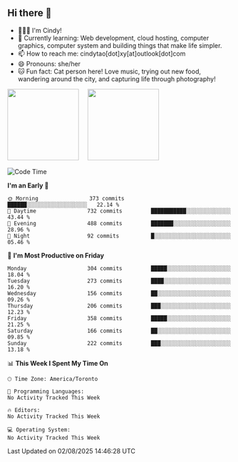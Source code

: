 ## Hi there 👋

<!--
**xinyue296/xinyue296** is a ✨ _special_ ✨ repository because its `README.md` (this file) appears on your GitHub profile.

Here are some ideas to get you started:

- 🔭 I’m currently working on ...
- 🌱 I’m currently learning ...
- 👯 I’m looking to collaborate on ...
- 🤔 I’m looking for help with ...
- 💬 Ask me about ...
- 📫 How to reach me: ...
- 😄 Pronouns: ...
- ⚡ Fun fact: ...
-->
- 👩🏻‍💻 I'm Cindy!
- 🌱 Currently learning: Web development, cloud hosting, computer graphics, computer system and building things that make life simpler.
- 📫 How to reach me: cindytao[dot]xy[at]outlook[dot]com
- 😄 Pronouns: she/her
- 🐱 Fun fact: Cat person here! Love music, trying out new food, wandering around the city, and capturing life through photography!

<!--Github Status: start-->
<div align="left">
  <img height="160em" src="https://github-readme-stats-topaz-two-25.vercel.app/api?username=xinyue296&theme=react&show_icons=true&count_private=true&include_orgs=true&hide=contribs,issues" />
    &nbsp;&nbsp;&nbsp;
  <img height="160em" src="https://github-readme-stats-cindy-taos-projects.vercel.app/api/top-langs/?username=xinyue296&theme=react&count_private=true&include_orgs=true&layout=compact" />
</div>
<!-- Github Status: end-->

<!--START_SECTION:waka-->
![Code Time](http://img.shields.io/badge/Code%20Time-294%20hrs%2036%20mins-blue)

**I'm an Early 🐤** 

```text
🌞 Morning                373 commits         ██████░░░░░░░░░░░░░░░░░░░   22.14 % 
🌆 Daytime                732 commits         ███████████░░░░░░░░░░░░░░   43.44 % 
🌃 Evening                488 commits         ███████░░░░░░░░░░░░░░░░░░   28.96 % 
🌙 Night                  92 commits          █░░░░░░░░░░░░░░░░░░░░░░░░   05.46 % 
```
📅 **I'm Most Productive on Friday** 

```text
Monday                   304 commits         █████░░░░░░░░░░░░░░░░░░░░   18.04 % 
Tuesday                  273 commits         ████░░░░░░░░░░░░░░░░░░░░░   16.20 % 
Wednesday                156 commits         ██░░░░░░░░░░░░░░░░░░░░░░░   09.26 % 
Thursday                 206 commits         ███░░░░░░░░░░░░░░░░░░░░░░   12.23 % 
Friday                   358 commits         █████░░░░░░░░░░░░░░░░░░░░   21.25 % 
Saturday                 166 commits         ██░░░░░░░░░░░░░░░░░░░░░░░   09.85 % 
Sunday                   222 commits         ███░░░░░░░░░░░░░░░░░░░░░░   13.18 % 
```


📊 **This Week I Spent My Time On** 

```text
🕑︎ Time Zone: America/Toronto

💬 Programming Languages: 
No Activity Tracked This Week

🔥 Editors: 
No Activity Tracked This Week

💻 Operating System: 
No Activity Tracked This Week
```


 Last Updated on 02/08/2025 14:46:28 UTC
<!--END_SECTION:waka-->

